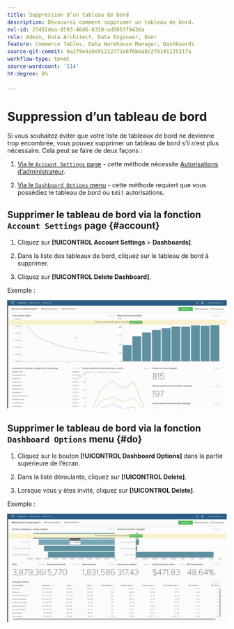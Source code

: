 ```yaml
---
title: Suppression d’un tableau de bord
description: Découvrez comment supprimer un tableau de bord.
exl-id: 27482dea-0593-46d6-8310-ad505ff9436a
role: Admin, Data Architect, Data Engineer, User
feature: Commerce Tables, Data Warehouse Manager, Dashboards
source-git-commit: 6e2f9e4a9e91212771e6f6baa8c2f8101125217a
workflow-type: tm+mt
source-wordcount: '114'
ht-degree: 0%

---
```


# Suppression d’un tableau de bord

Si vous souhaitez éviter que votre liste de tableaux de bord ne devienne trop encombrée, vous pouvez supprimer un tableau de bord s’il n’est plus nécessaire. Cela peut se faire de deux façons :

1. [Via le `Account Settings` page](#account) - cette méthode nécessite [Autorisations d’administrateur](../../administrator/user-management/user-management.md).

1. [Via le `Dashboard Options` menu](#do) - cette méthode requiert que vous possédiez le tableau de bord ou `Edit` autorisations.

## Supprimer le tableau de bord via la fonction `Account Settings` page {#account}

1. Cliquez sur **[!UICONTROL Account Settings** > **Dashboards]**.

1. Dans la liste des tableaux de bord, cliquez sur le tableau de bord à supprimer.

1. Cliquez sur **[!UICONTROL Delete Dashboard]**.

Exemple :

![supprimer le tableau de bord](../../assets/deleting_dash.gif)<!--{: width="703" height="346"}-->

## Supprimer le tableau de bord via la fonction `Dashboard Options` menu {#do}

1. Cliquez sur le bouton **[!UICONTROL Dashboard Options]** dans la partie supérieure de l’écran.

1. Dans la liste déroulante, cliquez sur **[!UICONTROL Delete]**.

1. Lorsque vous y êtes invité, cliquez sur **[!UICONTROL Delete]**.

Exemple :

![supprimer le tableau de bord](../../assets/deleting_dash_2.gif)<!--{: width="703" height="347"}-->
